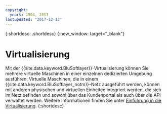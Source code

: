 ```yaml
---
copyright:
  years: 1994, 2017
lastupdated: "2017-12-13"
---
```


{:shortdesc: .shortdesc}
{:new_window: target="_blank"}

# Virtualisierung

Mit der {{site.data.keyword.BluSoftlayer}}-Virtualisierung können Sie mehrere virtuelle Maschinen in einer einzelnen dedizierten Umgebung ausführen. Virtuelle Maschinen, die in einem {{site.data.keyword.BluSoftlayer_notm}}-Netz ausgeführt werden, können mit anderen physischen und virtuellen Einheiten integriert werden, die sich im Netz befinden und sowohl über das Kundenportal als auch über die API verwaltet werden. Weitere Informationen finden Sie unter [Einführung in die Virtualisierung](/docs/infrastructure/virtualization/virt_index.html).
{:shortdesc}
